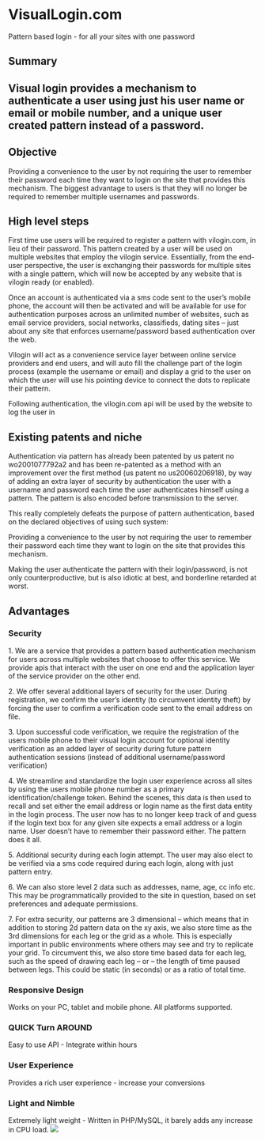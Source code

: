 # VisualLogin.com
Pattern based login - for all your sites with one password

				
		
<h2><b>Summary</b><h2>
<p>Visual login provides a mechanism to authenticate a user using just his user name or email or mobile number, and a unique user created pattern instead of a password.</p>

<h2><b>Objective</b></h2>
<p>Providing a convenience to the user by not requiring the user to remember their password each time they want to login on the site that provides this mechanism. The biggest advantage to users is that they will no longer be required to remember multiple usernames and passwords.</p>

<h2><b>High level steps</b></h2>
<p>First time use users will be required to register a pattern with vilogin.com, in lieu of their password. This pattern created by a user will be used on multiple websites that employ the vilogin service. Essentially, from the end-user perspective, the user is exchanging their passwords for multiple sites with a single pattern, which will now be accepted by any website that is vilogin ready (or enabled).</p>
<p>Once an account is authenticated via a sms code sent to the user’s mobile phone, the account will then be activated and will be available for use for authentication purposes across an unlimited number of websites, such as email service providers, social networks, classifieds, dating sites – just about any site that enforces username/password based authentication over the web.</p>
<p>Vilogin will act as a convenience service layer between online service providers and end users, and will auto fill the challenge part of the login process (example the username or email) and display a grid to the user on which the user will use his pointing device to connect the dots to replicate their pattern.</p>
<p>Following authentication, the vilogin.com api will be used by the website to log the user in</p>

<h2><b>Existing patents and niche</b></h2>
<p>Authentication via pattern has already been patented by us patent no wo2001077792a2 and has been re-patented as a method with an improvement over the first method (us patent no us20060206918), by way of adding an extra layer of security by authentication the user with a username and password each time the user authenticates himself using a pattern. The pattern is also encoded before transmission to the server.</p>
<p>This really completely defeats the purpose of pattern authentication, based on the declared objectives of using such system:</p>
<p>Providing a convenience to the user by not requiring the user to remember their password each time they want to login on the site that provides this mechanism.</p>
<p>Making the user authenticate the pattern with their login/password, is not only counterproductive, but is also idiotic at best, and borderline retarded at worst.</p>

<h2><b>Advantages</b></h2>
<h3>Security</h3>
<p>1. We are a service that provides a pattern based authentication mechanism for users across multiple websites that choose to offer this service. We provide apis that interact with the user on one end and the application layer of the service provider on the other end.</p>
<p>2. We offer several additional layers of security for the user. During registration, we confirm the user’s identity (to circumvent identity theft) by forcing the user to confirm a verification code sent to the email address on file.</p>
<p>3. Upon successful code verification, we require the registration of the users mobile phone to their visual login account for optional identity verification as an added layer of security during future pattern authentication sessions (instead of additional username/password verification)</p>
<p>4. We streamline and standardize the login user experience across all sites by using the users mobile phone number as a primary identification/challenge token. Behind the scenes, this data is then used to recall and set either the email address or login name as the first data entity in the login process. The user now has to no longer keep track of and guess if the login text box for any given site expects a email address or a login name. User doesn’t have to remember their password either. The pattern does it all.</p>
<p>5. Additional security during each login attempt. The user may also elect to be verified via a sms code required during each login, along with just pattern entry.</p>
<p>6. We can also store level 2 data such as addresses, name, age, cc info etc. This may be programmatically provided to the site in question, based on set preferences and adequate permissions.</p>
<p>7. For extra security, our patterns are 3 dimensional – which means that in addition to storing 2d pattern data on the xy axis, we also store time as the 3rd dimensions for each leg or the grid as a whole. This is especially important in public environments where others may see and try to replicate your grid. To circumvent this, we also store time based data for each leg, such as the speed of drawing each leg – or – the length of time paused between legs. This could be static (in seconds) or as a ratio of total time.</p>
<h3>Responsive Design</h2>
<p>Works on your PC, tablet and mobile phone. All platforms supported.</span>
<h3>QUICK Turn AROUND</h3>
<p>Easy to use API - Integrate within hours</span>
<h3>User Experience</h3>
<p>Provides a rich user experience - increase your conversions</span>
<h3>Light and Nimble</h3>
<p>Extremely light weight - Written in PHP/MySQL, it barely adds any increase in CPU load.</span>
<img src="https://gaysugardaddyfinder.com/vlogin/images/bg1.png">
